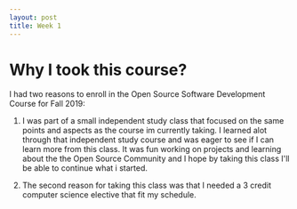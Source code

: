 ```yaml
---
layout: post
title: Week 1
---
```


# Why I took this course?

I had two reasons to enroll in the Open Source Software Development Course for Fall 2019:

1. I was part of a small independent study class that focused on the same points and aspects as the course im currently taking. I learned alot through that independent study course and was eager to see if I can learn more from this class. It was fun working on projects and learning about the the Open Source Community and I hope by taking this class I'll be able to continue what i started.

2. The second reason for taking this class was that I needed a 3 credit computer science elective that fit my schedule. 
